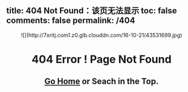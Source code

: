 title: 404 Not Found：该页无法显示
toc: false
comments: false
permalink: /404
---

<center>
![](http://7xritj.com1.z0.glb.clouddn.com/16-10-21/43531699.jpg)

<div class="hgroup">
  <h1><span><strong>4</strong></span><span><strong>0</strong></span><span><strong>4</strong></span> Error ! <span>Page Not Found</span></h1>
  <h2><a href="http://buptldy.github.io/">Go Home</a> or Seach in the Top.</h2>
</div>
</center>
